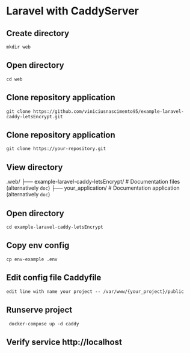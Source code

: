 # Laravel with CaddyServer 

## Create directory 

```shell
mkdir web
```

## Open directory

```shell
cd web
```

## Clone repository application

```shell
git clone https://github.com/viniciusnascimento95/example-laravel-caddy-letsEncrypt.git 
```

## Clone repository application

```shell
git clone https://your-repository.git 
```

## View directory

  .web/
  ├── example-laravel-caddy-letsEncrypt/                    # Documentation files (alternatively `doc`)
  ├── your_application/                    # Documentation application (alternatively `doc`)

## Open directory

```shell
cd example-laravel-caddy-letsEncrypt
```

## Copy env config

```shell
cp env-example .env
```

## Edit config file Caddyfile 

```shell
edit line with name your project -- /var/www/{your_project}/public
```

## Runserve project

```shell
 docker-compose up -d caddy
```

## Verify service http://localhost
